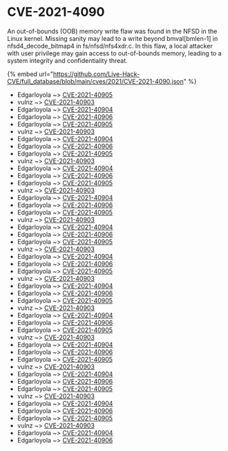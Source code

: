 # CVE-2021-4090

An out-of-bounds (OOB) memory write flaw was found in the NFSD in the Linux kernel. Missing sanity may lead to a write beyond bmval[bmlen-1] in nfsd4_decode_bitmap4 in fs/nfsd/nfs4xdr.c. In this flaw, a local attacker with user privilege may gain access to out-of-bounds memory, leading to a system integrity and confidentiality threat.

{% embed url="https://github.com/Live-Hack-CVE/full_database/blob/main/cves/2021/CVE-2021-4090.json" %}


* Edgarloyola ~> [CVE-2021-40905](https://www.alice-snow.ru/2021/database/cve-2021-4090/cve-2021-40905-edgarloyola)
* vulnz ~> [CVE-2021-40903](https://www.alice-snow.ru/2021/database/cve-2021-4090/cve-2021-40903-vulnz)
* Edgarloyola ~> [CVE-2021-40904](https://www.alice-snow.ru/2021/database/cve-2021-4090/cve-2021-40904-edgarloyola)
* Edgarloyola ~> [CVE-2021-40906](https://www.alice-snow.ru/2021/database/cve-2021-4090/cve-2021-40906-edgarloyola)
* Edgarloyola ~> [CVE-2021-40905](https://www.alice-snow.ru/2021/database/cve-2021-4090/cve-2021-40905-edgarloyola)
* vulnz ~> [CVE-2021-40903](https://www.alice-snow.ru/2021/database/cve-2021-4090/cve-2021-40903-vulnz)
* Edgarloyola ~> [CVE-2021-40904](https://www.alice-snow.ru/2021/database/cve-2021-4090/cve-2021-40904-edgarloyola)
* Edgarloyola ~> [CVE-2021-40906](https://www.alice-snow.ru/2021/database/cve-2021-4090/cve-2021-40906-edgarloyola)
* Edgarloyola ~> [CVE-2021-40905](https://www.alice-snow.ru/2021/database/cve-2021-4090/cve-2021-40905-edgarloyola)
* vulnz ~> [CVE-2021-40903](https://www.alice-snow.ru/2021/database/cve-2021-4090/cve-2021-40903-vulnz)
* Edgarloyola ~> [CVE-2021-40904](https://www.alice-snow.ru/2021/database/cve-2021-4090/cve-2021-40904-edgarloyola)
* Edgarloyola ~> [CVE-2021-40906](https://www.alice-snow.ru/2021/database/cve-2021-4090/cve-2021-40906-edgarloyola)
* Edgarloyola ~> [CVE-2021-40905](https://www.alice-snow.ru/2021/database/cve-2021-4090/cve-2021-40905-edgarloyola)
* vulnz ~> [CVE-2021-40903](https://www.alice-snow.ru/2021/database/cve-2021-4090/cve-2021-40903-vulnz)
* Edgarloyola ~> [CVE-2021-40904](https://www.alice-snow.ru/2021/database/cve-2021-4090/cve-2021-40904-edgarloyola)
* Edgarloyola ~> [CVE-2021-40906](https://www.alice-snow.ru/2021/database/cve-2021-4090/cve-2021-40906-edgarloyola)
* Edgarloyola ~> [CVE-2021-40905](https://www.alice-snow.ru/2021/database/cve-2021-4090/cve-2021-40905-edgarloyola)
* vulnz ~> [CVE-2021-40903](https://www.alice-snow.ru/2021/database/cve-2021-4090/cve-2021-40903-vulnz)
* Edgarloyola ~> [CVE-2021-40904](https://www.alice-snow.ru/2021/database/cve-2021-4090/cve-2021-40904-edgarloyola)
* Edgarloyola ~> [CVE-2021-40906](https://www.alice-snow.ru/2021/database/cve-2021-4090/cve-2021-40906-edgarloyola)
* Edgarloyola ~> [CVE-2021-40905](https://www.alice-snow.ru/2021/database/cve-2021-4090/cve-2021-40905-edgarloyola)
* vulnz ~> [CVE-2021-40903](https://www.alice-snow.ru/2021/database/cve-2021-4090/cve-2021-40903-vulnz)
* Edgarloyola ~> [CVE-2021-40904](https://www.alice-snow.ru/2021/database/cve-2021-4090/cve-2021-40904-edgarloyola)
* Edgarloyola ~> [CVE-2021-40906](https://www.alice-snow.ru/2021/database/cve-2021-4090/cve-2021-40906-edgarloyola)
* Edgarloyola ~> [CVE-2021-40905](https://www.alice-snow.ru/2021/database/cve-2021-4090/cve-2021-40905-edgarloyola)
* vulnz ~> [CVE-2021-40903](https://www.alice-snow.ru/2021/database/cve-2021-4090/cve-2021-40903-vulnz)
* Edgarloyola ~> [CVE-2021-40904](https://www.alice-snow.ru/2021/database/cve-2021-4090/cve-2021-40904-edgarloyola)
* Edgarloyola ~> [CVE-2021-40906](https://www.alice-snow.ru/2021/database/cve-2021-4090/cve-2021-40906-edgarloyola)
* Edgarloyola ~> [CVE-2021-40905](https://www.alice-snow.ru/2021/database/cve-2021-4090/cve-2021-40905-edgarloyola)
* vulnz ~> [CVE-2021-40903](https://www.alice-snow.ru/2021/database/cve-2021-4090/cve-2021-40903-vulnz)
* Edgarloyola ~> [CVE-2021-40904](https://www.alice-snow.ru/2021/database/cve-2021-4090/cve-2021-40904-edgarloyola)
* Edgarloyola ~> [CVE-2021-40906](https://www.alice-snow.ru/2021/database/cve-2021-4090/cve-2021-40906-edgarloyola)
* Edgarloyola ~> [CVE-2021-40905](https://www.alice-snow.ru/2021/database/cve-2021-4090/cve-2021-40905-edgarloyola)
* vulnz ~> [CVE-2021-40903](https://www.alice-snow.ru/2021/database/cve-2021-4090/cve-2021-40903-vulnz)
* Edgarloyola ~> [CVE-2021-40904](https://www.alice-snow.ru/2021/database/cve-2021-4090/cve-2021-40904-edgarloyola)
* Edgarloyola ~> [CVE-2021-40906](https://www.alice-snow.ru/2021/database/cve-2021-4090/cve-2021-40906-edgarloyola)
* Edgarloyola ~> [CVE-2021-40905](https://www.alice-snow.ru/2021/database/cve-2021-4090/cve-2021-40905-edgarloyola)
* vulnz ~> [CVE-2021-40903](https://www.alice-snow.ru/2021/database/cve-2021-4090/cve-2021-40903-vulnz)
* Edgarloyola ~> [CVE-2021-40904](https://www.alice-snow.ru/2021/database/cve-2021-4090/cve-2021-40904-edgarloyola)
* Edgarloyola ~> [CVE-2021-40906](https://www.alice-snow.ru/2021/database/cve-2021-4090/cve-2021-40906-edgarloyola)
* Edgarloyola ~> [CVE-2021-40905](https://www.alice-snow.ru/2021/database/cve-2021-4090/cve-2021-40905-edgarloyola)
* vulnz ~> [CVE-2021-40903](https://www.alice-snow.ru/2021/database/cve-2021-4090/cve-2021-40903-vulnz)
* Edgarloyola ~> [CVE-2021-40904](https://www.alice-snow.ru/2021/database/cve-2021-4090/cve-2021-40904-edgarloyola)
* Edgarloyola ~> [CVE-2021-40906](https://www.alice-snow.ru/2021/database/cve-2021-4090/cve-2021-40906-edgarloyola)
* Edgarloyola ~> [CVE-2021-40905](https://www.alice-snow.ru/2021/database/cve-2021-4090/cve-2021-40905-edgarloyola)
* vulnz ~> [CVE-2021-40903](https://www.alice-snow.ru/2021/database/cve-2021-4090/cve-2021-40903-vulnz)
* Edgarloyola ~> [CVE-2021-40904](https://www.alice-snow.ru/2021/database/cve-2021-4090/cve-2021-40904-edgarloyola)
* Edgarloyola ~> [CVE-2021-40906](https://www.alice-snow.ru/2021/database/cve-2021-4090/cve-2021-40906-edgarloyola)